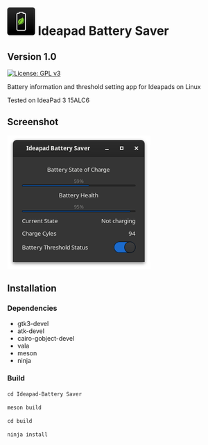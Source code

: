 # ![icon](data/icon.png)   Ideapad Battery Saver
## Version 1.0

[![License: GPL v3](https://img.shields.io/badge/License-GPL%20v3-blue.svg)](http://www.gnu.org/licenses/gpl-3.0)

Battery information and threshold setting app for Ideapads on Linux

Tested on IdeaPad 3 15ALC6

## Screenshot

![alt text](data/screenshot.png)

## Installation

### Dependencies

- gtk3-devel
- atk-devel
- cairo-gobject-devel
- vala
- meson
- ninja

 ### Build

` cd Ideapad-Battery Saver `

` meson build `

` cd build `

` ninja install `
